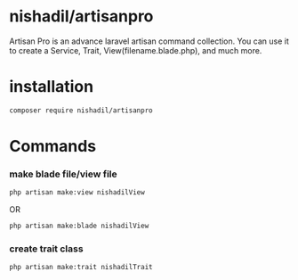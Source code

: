 # nishadil/artisanpro
Artisan Pro is an advance laravel artisan command collection. You can use it to create a Service, Trait, View(filename.blade.php), and much more.

# installation
```bash 
composer require nishadil/artisanpro
```


# Commands

### make blade file/view file
```bash
php artisan make:view nishadilView
```

OR

```bash
php artisan make:blade nishadilView
```


### create trait class
```bash
php artisan make:trait nishadilTrait
```